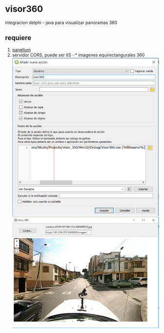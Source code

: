 # visor360
integracion delphi - java para visualizar panoramas 360
## requiere
1. [panellum](https://pannellum.org/documentation/examples/simple-example/)
2. servidor CORS, puede ser IIS
⋅⋅* imagenes equirectangurales 360
![Alt text](imagenes/accion_qgis.PNG?raw=true "Accion Qgis")
![Alt text](imagenes/visor_360.PNG?raw=true "Accion Qgis")
